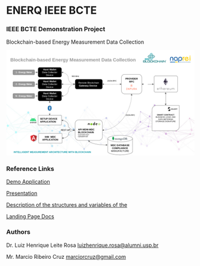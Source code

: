 # ENERQ IEEE BCTE


### IEEE BCTE Demonstration Project

Blockchain-based Energy Measurement Data Collection

![Project MAP](img/imageieee.png)

### Reference Links
[Demo Application](http://www.naprei.prp.usp.br:3000)


[Presentation](http://www.naprei.prp.usp.br:3000)

[Description of the structures and variables of the](docs/Description%20of%20the%20structures%20and%20variables%20of%20the%20.docx)

[Landing Page Docs](https://app-enerq-ieee-btce.vercel.app/)

### Authors

Dr. Luiz Henrique Leite Rosa
luizhenrique.rosa@alumni.usp.br

Mr. Marcio Ribeiro Cruz
marciorcruz@gmail.com



